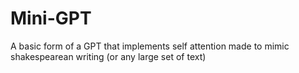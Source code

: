 # Mini-GPT
A basic form of a GPT that implements self attention made to mimic shakespearean writing (or any large set of text)
